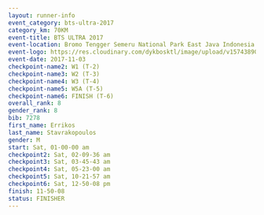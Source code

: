 ```yaml
---
layout: runner-info 
event_category: bts-ultra-2017 
category_km: 70KM 
event-title: BTS ULTRA 2017 
event-location: Bromo Tengger Semeru National Park East Java Indonesia 
event-logo: https://res.cloudinary.com/dykbosktl/image/upload/v1574389068/Logo/btsultra-profilpic_qfpjxb.png 
event-date: 2017-11-03 
checkpoint-name2: W1 (T-2) 
checkpoint-name3: W2 (T-3) 
checkpoint-name4: W3 (T-4) 
checkpoint-name5: W5A (T-5) 
checkpoint-name6: FINISH (T-6) 
overall_rank: 8
gender_rank: 8
bib: 7278
first_name: Errikos
last_name: Stavrakopoulos
gender: M
start: Sat, 01-00-00 am
checkpoint2: Sat, 02-09-36 am
checkpoint3: Sat, 03-45-43 am
checkpoint4: Sat, 05-23-00 am
checkpoint5: Sat, 10-21-57 am
checkpoint6: Sat, 12-50-08 pm
finish: 11-50-08
status: FINISHER
---
```

